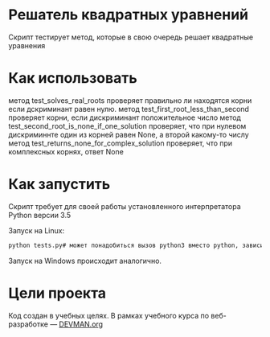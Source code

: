 # Решатель квадратных уравнений

Скрипт тестирует метод, которые в свою очередь решает квадратные уравнения

# Как использовать

метод test_solves_real_roots проверяет правильно ли находятся корни если дскриминант равен нулю.
метод test_first_root_less_than_second проверяет корни, если дискриминант положительное число
метод test_second_root_is_none_if_one_solution проверяет, что при нулевом дискриминнте один из корней равен None, а второй какому-то числу
метод test_returns_none_for_complex_solution проверяет, что при комплексных корнях, ответ None

# Как запустить

Скрипт требует для своей работы установленного интерпретатора Python версии 3.5

Запуск на Linux:

```bash
python tests.py# может понадобиться вызов python3 вместо python, зависит от настроек операционной системы

```

Запуск на Windows происходит аналогично.

# Цели проекта

Код создан в учебных целях. В рамках учебного курса по веб-разработке ― [DEVMAN.org](https://devman.org)
